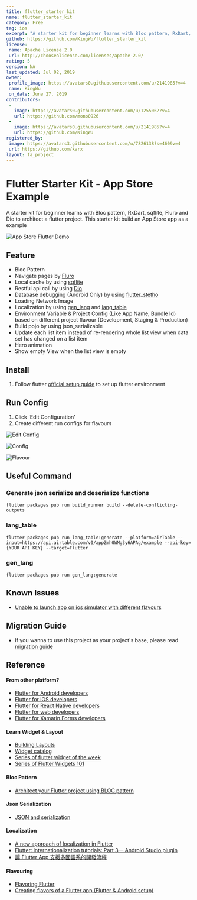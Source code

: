 ```yaml
---
title: flutter_starter_kit
name: flutter_starter_kit
category: Free
tag: ios
excerpt: "A starter kit for beginner learns with Bloc pattern, RxDart, sqflite, Fluro and Dio to architect a flutter project. This starter kit build an App Store app as a example"
github: https://github.com/KingWu/flutter_starter_kit
license:
 name: Apache License 2.0
 url: http://choosealicense.com/licenses/apache-2.0/
rating: 5
version: NA
last_updated: Jul 02, 2019
owner:
 profile_image: https://avatars0.githubusercontent.com/u/2141985?v=4
 name: KingWu
 on_date: June 27, 2019
contributors:
 -
   image: https://avatars0.githubusercontent.com/u/1255062?v=4
   url: https://github.com/mono0926
 -
   image: https://avatars0.githubusercontent.com/u/2141985?v=4
   url: https://github.com/KingWu
registered_by:
 image: https://avatars3.githubusercontent.com/u/7826138?s=460&v=4
 url: https://github.com/karx
layout: fa_project
---
```

# Flutter Starter Kit - App Store Example

A starter kit for beginner learns with Bloc pattern, RxDart, sqflite, Fluro and Dio to architect a flutter project. This starter kit build an App Store app as a example

![App Store Flutter Demo](https://i.ibb.co/FsyWhpY/ezgif-3-5dbb34baf658.gif)

## Feature
- Bloc Pattern
- Navigate pages by [Fluro](https://github.com/theyakka/fluro)
- Local cache by using [sqflite](https://github.com/tekartik/sqflite)
- Restful api call by using [Dio](https://github.com/flutterchina/dio)
- Database debugging (Android Only) by using [flutter_stetho](https://github.com/brianegan/flutter_stetho)
- Loading Network Image
- Localization by using [gen_lang](https://github.com/KingWu/gen_lang)
  and [lang_table](https://github.com/KingWu/lang_table)
- Environment Variable & Project Config (Like App Name, Bundle Id) based on different project flavour (Development, Staging & Production)
- Build pojo by using json_serializable
- Update each list item instead of re-rendering whole list view when data set has changed on a list item
- Hero animation
- Show empty View when the list view is empty

## Install

1. Follow flutter [official setup guide](https://flutter.io/docs/get-started/install) to set up flutter environment

## Run Config
1. Click 'Edit Configuration'
2. Create different run configs for flavours

![Edit Config](https://i.ibb.co/sbkgnmN/Screen-Shot-2019-01-13-at-7-28-44-PM.png)

![Config](https://i.ibb.co/tqPgMVz/Screen-Shot-2019-01-13-at-7-52-38-PM.png)

![Flavour](https://i.ibb.co/hCP2QJ1/Screen-Shot-2019-01-13-at-7-40-16-PM.png)


## Useful Command
### Generate json serialize and deserialize functions

```
flutter packages pub run build_runner build --delete-conflicting-outputs
```

### lang_table
```
flutter packages pub run lang_table:generate --platform=airTable --input=https://api.airtable.com/v0/appZmh0WMg3y6APAg/example --api-key={YOUR API KEY} --target=Flutter
```

### gen_lang
```
flutter packages pub run gen_lang:generate
```

## Known Issues
- [Unable to launch app on ios simulator with different flavours](https://github.com/flutter/flutter/issues/21335)

## Migration Guide
- If you wanna to use this project as your project's base, please read
  [migration guide](https://github.com/KingWu/flutter_starter_kit/wiki/Migration-Guide)


## Reference

#### From other platform?
- [Flutter for Android developers](https://flutter.io/docs/get-started/flutter-for/android-devs)
- [Flutter for iOS developers](https://flutter.io/docs/get-started/flutter-for/ios-devs)
- [Flutter for React Native developers](https://flutter.io/docs/get-started/flutter-for/react-native-devs)
- [Flutter for web developers](https://flutter.io/docs/get-started/flutter-for/web-devs)
- [Flutter for Xamarin.Forms developers](https://flutter.io/docs/get-started/flutter-for/xamarin-forms-devs)

#### Learn Widget & Layout
- [Building Layouts](https://flutter.io/docs/development/ui/layout)
- [Widget catalog](https://flutter.io/docs/development/ui/widgets)
- [Series of flutter widget of the week](https://www.youtube.com/playlist?list=PLOU2XLYxmsIL0pH0zWe_ZOHgGhZ7UasUE)
- [Series of Flutter Widgets 101](https://www.youtube.com/playlist?list=PLOU2XLYxmsIJyiwUPCou_OVTpRIn_8UMd)


#### Bloc Pattern
- [Architect your Flutter project using BLOC pattern](https://medium.com/flutterpub/architecting-your-flutter-project-bd04e144a8f1)

#### Json Serialization
- [JSON and serialization](https://flutter.io/docs/development/data-and-backend/json)

#### Localization
- [A new approach of localization in Flutter](https://medium.com/@kingwu/a-new-approach-of-localization-in-flutter-e18bfb2b14ab)
- [Flutter: internationalization tutorials: Part 3— Android Studio plugin](https://medium.com/@datvt9312/flutter-internationalization-tutorials-part-3-android-studio-plugin-8604e2dc90f0)
- [讓 Flutter App 支援多國語系的開發流程](https://medium.com/@zonble/%E8%AE%93-flutter-app-%E6%94%AF%E6%8F%B4%E5%A4%9A%E5%9C%8B%E8%AA%9E%E7%B3%BB%E7%9A%84%E9%96%8B%E7%99%BC%E6%B5%81%E7%A8%8B-ceb31532e2e1)

#### Flavouring
- [Flavoring Flutter](https://medium.com/@salvatoregiordanoo/flavoring-flutter-392aaa875f36)
- [Creating flavors of a Flutter app (Flutter & Android setup)](http://cogitas.net/creating-flavors-of-a-flutter-app/)